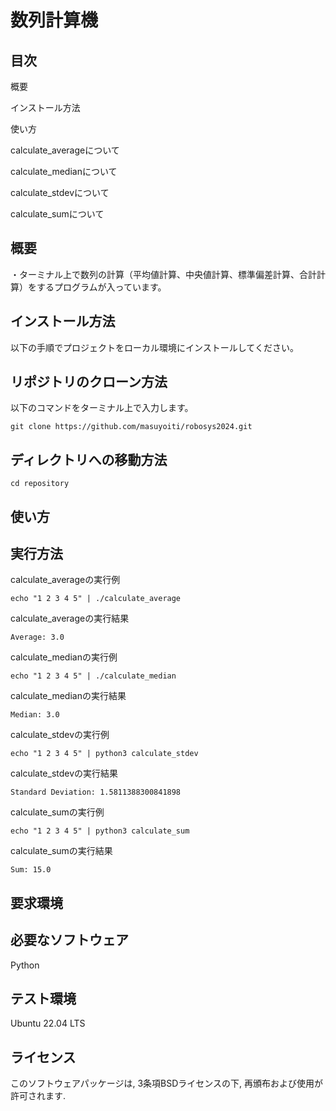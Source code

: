# 数列計算機
## 目次
概要

インストール方法

使い方

  calculate_averageについて

  calculate_medianについて

  calculate_stdevについて

  calculate_sumについて
## 概要
・ターミナル上で数列の計算（平均値計算、中央値計算、標準偏差計算、合計計算）をするプログラムが入っています。
## インストール方法
以下の手順でプロジェクトをローカル環境にインストールしてください。

## リポジトリのクローン方法

以下のコマンドをターミナル上で入力します。
```
git clone https://github.com/masuyoiti/robosys2024.git
```
## ディレクトリへの移動方法
```
cd repository
```
## 使い方

## 実行方法
calculate_averageの実行例
```
echo "1 2 3 4 5" | ./calculate_average
```
calculate_averageの実行結果
```
Average: 3.0
```
calculate_medianの実行例
```
echo "1 2 3 4 5" | ./calculate_median
```
calculate_medianの実行結果
```
Median: 3.0
```
calculate_stdevの実行例
```
echo "1 2 3 4 5" | python3 calculate_stdev
```
calculate_stdevの実行結果
```
Standard Deviation: 1.5811388300841898
```
calculate_sumの実行例
```
echo "1 2 3 4 5" | python3 calculate_sum
```
calculate_sumの実行結果
```
Sum: 15.0
```
## 要求環境
## 必要なソフトウェア
Python

## テスト環境
Ubuntu 22.04 LTS
## ライセンス
このソフトウェアパッケージは, 3条項BSDライセンスの下, 再頒布および使用が許可されます.
